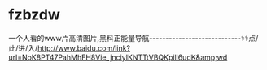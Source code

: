 # fzbzdw
一个人看的www片高清图片,黑料正能量导航----------------------------⚕⚕点/此/进/入/http://www.baidu.com/link?url=NoK8PT47PahMhFH8Vie_jnciyIKNTTtVBQKpill6udK&amp;wd
